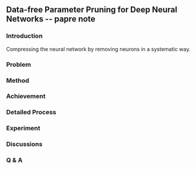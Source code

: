 ## Data-free Parameter Pruning for Deep Neural Networks -- papre note
### Introduction

Compressing the neural network by removing neurons in a systematic way.

### Problem


### Method


### Achievement


### Detailed Process


### Experiment


### Discussions


### Q & A
